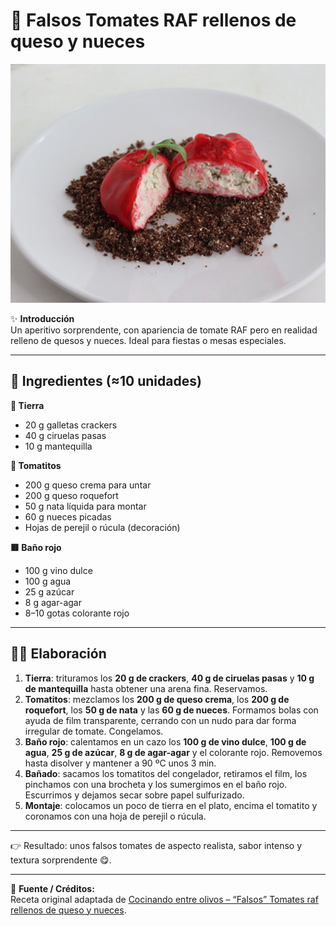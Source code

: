 # 🍅 Falsos Tomates RAF rellenos de queso y nueces

![Falsos Tomates RAF](../img/entrantes/1.png)

✨ **Introducción**  
Un aperitivo sorprendente, con apariencia de tomate RAF pero en realidad relleno de quesos y nueces. Ideal para fiestas o mesas especiales.  

---

## 🛒 Ingredientes (≈10 unidades)  

**🌱 Tierra**  
- 20 g galletas crackers  
- 40 g ciruelas pasas  
- 10 g mantequilla  

**🍅 Tomatitos**  
- 200 g queso crema para untar  
- 200 g queso roquefort  
- 50 g nata líquida para montar  
- 60 g nueces picadas  
- Hojas de perejil o rúcula (decoración)  

**🟥 Baño rojo**  
- 100 g vino dulce  
- 100 g agua  
- 25 g azúcar  
- 8 g agar-agar  
- 8–10 gotas colorante rojo  

---

## 👩‍🍳 Elaboración  

1. **Tierra**: trituramos los **20 g de crackers**, **40 g de ciruelas pasas** y **10 g de mantequilla** hasta obtener una arena fina. Reservamos.  
2. **Tomatitos**: mezclamos los **200 g de queso crema**, los **200 g de roquefort**, los **50 g de nata** y las **60 g de nueces**. Formamos bolas con ayuda de film transparente, cerrando con un nudo para dar forma irregular de tomate. Congelamos.  
3. **Baño rojo**: calentamos en un cazo los **100 g de vino dulce**, **100 g de agua**, **25 g de azúcar**, **8 g de agar-agar** y el colorante rojo. Removemos hasta disolver y mantener a 90 ºC unos 3 min.  
4. **Bañado**: sacamos los tomatitos del congelador, retiramos el film, los pinchamos con una brocheta y los sumergimos en el baño rojo. Escurrimos y dejamos secar sobre papel sulfurizado.  
5. **Montaje**: colocamos un poco de tierra en el plato, encima el tomatito y coronamos con una hoja de perejil o rúcula.  

---

👉 Resultado: unos falsos tomates de aspecto realista, sabor intenso y textura sorprendente 😋.  

---

📌 **Fuente / Créditos:**  
Receta original adaptada de [Cocinando entre olivos – “Falsos” Tomates raf rellenos de queso y nueces](https://cocinandoentreolivos.com/2021/12/falsos-tomates-raf-rellenos-de-queso-y-nueces.html).
